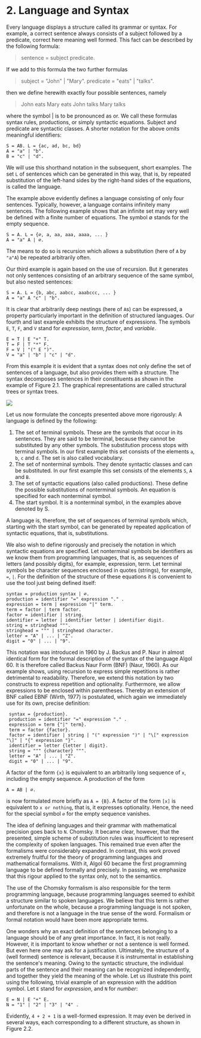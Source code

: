 # 2. Language and Syntax

Every language displays a structure called its grammar or syntax. For example, a correct sentence always consists of a subject followed by a predicate, correct here meaning well formed. This fact can be described by the following formula:

> sentence = subject predicate.

If we add to this formula the two further formulas

> subject = "John" | "Mary".
> predicate = "eats" | "talks".

then we define herewith exactly four possible sentences, namely

> John eats Mary eats
> John talks Mary talks

where the symbol | is to be pronounced as or. We call these formulas syntax rules, productions, or simply syntactic equations. Subject and predicate are syntactic classes. A shorter notation for the above omits meaningful identifiers:

```
S = AB. L = {ac, ad, bc, bd}
A = "a" | "b".
B = "c" | "d".
```

We will use this shorthand notation in the subsequent, short examples. The set `L` of sentences which can be generated in this way, that is, by repeated substitution of the left-hand sides by the right-hand sides of the equations, is called the language.

The example above evidently defines a language consisting of only four sentences. Typically, however, a language contains infinitely many sentences. The following example shows that an infinite set may very well be defined with a finite number of equations. The symbol ∅ stands for the empty sequence.

```
S = A. L = {∅, a, aa, aaa, aaaa, ... }
A = "a" A | ∅.
```

The means to do so is recursion which allows a substitution (here of `A` by `"a"A`) be repeated arbitrarily often.

Our third example is again based on the use of recursion. But it generates not only sentences consisting of an arbitrary sequence of the same symbol, but also nested sentences:

```
S = A. L = {b, abc, aabcc, aaabccc, ... }
A = "a" A "c" | "b".
```
It is clear that arbitrarily deep nestings (here of `A`s) can be expressed, a property particularly important in the definition of structured languages.
Our fourth and last example exhibits the structure of expressions. The symbols `E`, `T`, `F`, and `V` stand for _expression_, _term_, _factor_, and _variable_.
```
E = T | E "+" T.
T = F | T "*" F.
F = V | "(" E ")".
V = "a" | "b" | "c" | "d".
```
From this example it is evident that a syntax does not only define the set of sentences of a language, but also provides them with a structure. The syntax decomposes sentences in their constituents as shown in the example of Figure 2.1. The graphical representations are called structural trees or syntax trees.


![](figures/cc_figure_2_1.png)

Let us now formulate the concepts presented above more rigorously:
A language is defined by the following:

1. The set of terminal symbols. These are the symbols that occur in its sentences. They are said to be terminal, because they cannot be substituted by any other symbols. The substitution process stops with terminal symbols. In our first example this set consists of the elements `a`, `b`, `c` and `d`. The set is also called vocabulary.
2. The set of nonterminal symbols. They denote syntactic classes and can be substituted. In our first example this set consists of the elements `S`, `A` and `B`.
3. The set of syntactic equations (also called productions). These define the possible substitutions of nonterminal symbols. An equation is specified for each nonterminal symbol.
4. The start symbol. It is a nonterminal symbol, in the examples above denoted by S.

A language is, therefore, the set of sequences of terminal symbols which, starting with the start symbol, can be generated by repeated application of syntactic equations, that is, substitutions.

We also wish to define rigorously and precisely the notation in which syntactic equations are specified. Let nonterminal symbols be identifiers as we know them from programming languages, that is, as sequences of letters (and possibly digits), for example, expression, term. Let terminal symbols be character sequences enclosed in quotes (strings), for example, `=`, `|`. For the definition of the structure of these equations it is convenient to use the tool just being defined itself:

```
syntax = production syntax | ∅.
production = identifier "=" expression "." .
expression = term | expression "|" term.
term = factor | term factor.
factor = identifier | string.
identifier = letter | identifier letter | identifier digit.
string = stringhead """.
stringhead = """ | stringhead character.
letter = "A" | ... | "Z".
digit = "0" | ... | "9".
```

This notation was introduced in 1960 by J. Backus and P. Naur in almost identical form for the formal description of the syntax of the language Algol 60. It is therefore called Backus Naur Form (BNF) (Naur, 1960). As our example shows, using recursion to express simple repetitions is rather detrimental to readability. Therefore, we extend this notation by two constructs to express repetition and optionality. Furthermore, we allow expressions to be enclosed within parentheses. Thereby an extension of BNF called EBNF (Wirth, 1977) is postulated, which again we immediately use for its own, precise definition:

```
 syntax = {production}.
 production = identifier "=" expression "." .
 expression = term {"|" term}.
 term = factor {factor}.
 factor = identifier | string | "(" expression ")" | "\[" expression "\]" | "{" expression "}".
 identifier = letter {letter | digit}.
 string = """ {character} """.
 letter = "A" | ... | "Z".
 digit = "0" | ... | "9".
```

A factor of the form `{x}` is equivalent to an arbitrarily long sequence of `x`, including the empty sequence. A production of the form

```
A = AB | ∅.
```

is now formulated more briefly as `A = {B}`. A factor of the form `[x]` is equivalent to `x or nothing`, that is, it expresses optionality. Hence, the need for the special symbol `∅` for the empty sequence vanishes.

The idea of defining languages and their grammar with mathematical precision goes back to `N`. Chomsky. It became clear, however, that the presented, simple scheme of substitution rules was insufficient to represent the complexity of spoken languages. This remained true even after the formalisms were considerably expanded. In contrast, this work proved extremely fruitful for the theory of programming languages and mathematical formalisms. With it, Algol 60 became the first programming language to be defined formally and precisely. In passing, we emphasize that this rigour applied to the syntax only, not to the semantics.

The use of the Chomsky formalism is also responsible for the term programming language, because programming languages seemed to exhibit a structure similar to spoken languages. We believe that this term is rather unfortunate on the whole, because a programming language is not spoken, and therefore is not a language in the true sense of the word. Formalism or formal notation would have been more appropriate terms.

One wonders why an exact definition of the sentences belonging to a language should be of any great importance. In fact, it is not really. However, it is important to know whether or not a sentence is well formed. But even here one may ask for a justification. Ultimately, the structure of a (well formed) sentence is relevant, because it is instrumental in establishing the sentence's meaning. Owing to the syntactic structure, the individual parts of the sentence and their meaning can be recognized independently, and together they yield the meaning of the whole.
Let us illustrate this point using the following, trivial example of an expression with the addition symbol. Let `E` stand for _expression_, and `N` for _number_:

```
E = N | E "+" E.
N = "1" | "2" | "3" | "4" .
```

Evidently, `4 + 2 + 1` is a well-formed expression. It may even be derived in several ways, each corresponding to a different structure, as shown in Figure 2.2.
